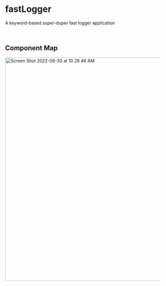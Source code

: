 # fastLogger
A keyword-based super-duper fast logger application

<br>

## Component Map
<img width="720" alt="Screen Shot 2022-06-30 at 10 28 46 AM" src="https://user-images.githubusercontent.com/82295573/176574802-a6fad7f5-6881-45bf-a803-daa5b972d593.png">
